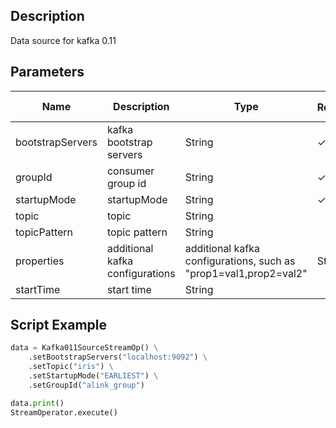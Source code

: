 ## Description
Data source for kafka 0.11

## Parameters
| Name | Description | Type | Required？ | Default Value |
| --- | --- | --- | --- | --- |
| bootstrapServers | kafka bootstrap servers | String | ✓ |  |
| groupId | consumer group id | String | ✓ |  |
| startupMode | startupMode | String | ✓ |  |
| topic | topic | String |  | null |
| topicPattern | topic pattern | String |  | null |
| properties | additional kafka configurations | additional kafka configurations, such as "prop1=val1,prop2=val2" | String |  |  |
| startTime | start time | String |  | null |


## Script Example
```python
data = Kafka011SourceStreamOp() \
    .setBootstrapServers("localhost:9092") \
    .setTopic("iris") \
    .setStartupMode("EARLIEST") \
    .setGroupId("alink_group")

data.print()
StreamOperator.execute()
```
